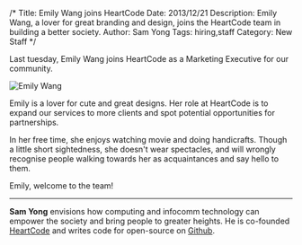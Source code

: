 /*
Title: Emily Wang joins HeartCode
Date: 2013/12/21
Description: Emily Wang, a lover for great branding and design, joins the HeartCode team in building a better society.
Author: Sam Yong
Tags: hiring,staff
Category: New Staff
*/

Last tuesday, Emily Wang joins HeartCode as a Marketing Executive for our community.

![Emily Wang](http://i.imgur.com/fEswAeg.jpg)

Emily is a lover for cute and great designs. Her role at HeartCode is to expand our services to more clients and spot potential opportunities for partnerships.

In her free time, she enjoys watching movie and doing handicrafts. Though a little short sightedness, she doesn't wear spectacles, and will wrongly recognise people walking towards her as acquaintances and say hello to them. 

Emily, welcome to the team!

---
**Sam Yong** envisions how computing and infocomm technology can empower the society and bring people to greater heights. He is co-founded [HeartCode](http://heartcode.sg/) and writes code for open-source on [Github](https://github.com/mauris).